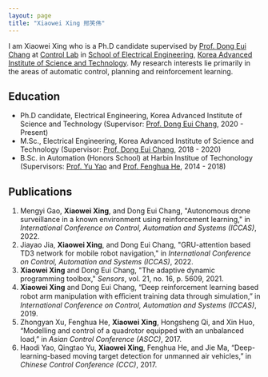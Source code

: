 ```yaml
---
layout: page
title: "Xiaowei Xing 邢笑伟"
---
```


I am Xiaowei Xing who is a Ph.D candidate supervised by [Prof. Dong Eui Chang](https://ee.kaist.ac.kr/en/professor/14314/)
at [Control Lab](https://control.kaist.ac.kr/)
in [School of Electrical Engineering](https://ee.kaist.ac.kr/en/),
[Korea Advanced Institute of Science and Technology](https://www.kaist.ac.kr/en/).
My research interests lie primarily in the areas of automatic control, planning and reinforcement learning.

## Education

- Ph.D candidate, Electrical Engineering, Korea Advanced Institute of Science and Technology (Supervisor: [Prof. Dong Eui Chang](https://ee.kaist.ac.kr/en/professor/14314/), 2020 - Present)
- M.Sc., Electrical Engineering, Korea Advanced Institute of Science and Technology (Supervisor: [Prof. Dong Eui Chang](https://ee.kaist.ac.kr/en/professor/14314/), 2018 - 2020)
- B.Sc. in Automation (Honors School) at Harbin Institue of Techonology (Supervisors: [Prof. Yu Yao](http://homepage.hit.edu.cn/yaoyu) and [Prof. Fenghua He](http://homepage.hit.edu.cn/hefenghua), 2014 - 2018)

## Publications

1. Mengyi Gao, **Xiaowei Xing**, and Dong Eui Chang, "Autonomous drone surveillance in a known environment using reinforcement learning," in *International Conference on Control, Automation and Systems (ICCAS)*, 2022.
2. Jiayao Jia, **Xiaowei Xing**, and Dong Eui Chang, "GRU-attention based TD3 network for mobile robot navigation," in *International Conference on Control, Automation and Systems (ICCAS)*, 2022.
3. **Xiaowei Xing** and Dong Eui Chang, "The adaptive dynamic programming toolbox," *Sensors*, vol. 21, no. 16, p. 5609, 2021.
4. **Xiaowei Xing** and Dong Eui Chang, “Deep reinforcement learning based robot arm manipulation with eﬀicient training data through simulation,” in *International Conference on Control, Automation and Systems (ICCAS)*, 2019.
5. Zhongyan Xu, Fenghua He, **Xiaowei Xing**, Hongsheng Qi, and Xin Huo, “Modelling and control of a quadrotor equipped with an unbalanced load,” in *Asian Control Conference (ASCC)*, 2017.
6. Haodi Yao, Qingtao Yu, **Xiaowei Xing**, Fenghua He, and Jie Ma, “Deep-learning-based moving target detection for unmanned air vehicles,” in *Chinese Control Conference (CCC)*, 2017.
